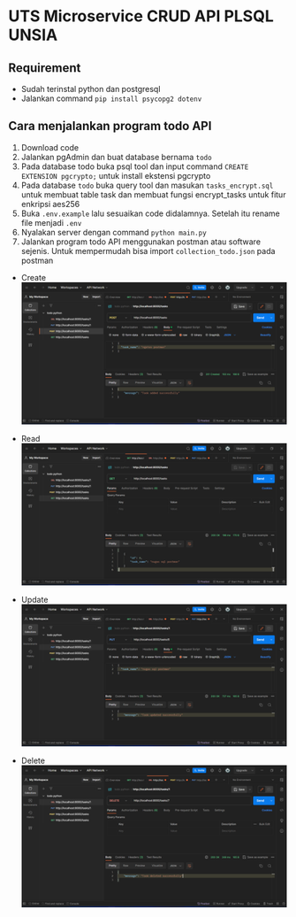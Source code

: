# UTS Microservice CRUD API PLSQL UNSIA

## Requirement

-   Sudah terinstal python dan postgresql
-   Jalankan command `pip install psycopg2 dotenv`

## Cara menjalankan program todo API

1. Download code
2. Jalankan pgAdmin dan buat database bernama `todo`
3. Pada database todo buka psql tool dan input command `CREATE EXTENSION pgcrypto;` untuk install ekstensi pgcrypto
4. Pada database `todo` buka query tool dan masukan `tasks_encrypt.sql` untuk membuat table task dan membuat fungsi encrypt_tasks untuk fitur enkripsi aes256
5. Buka `.env.example` lalu sesuaikan code didalamnya. Setelah itu rename file menjadi `.env`
6. Nyalakan server dengan command `python main.py`
7. Jalankan program todo API menggunakan postman atau software sejenis. Untuk mempermudah bisa import `collection_todo.json` pada postman

-   Create
    ![create](screenshot/create.png)

-   Read
    ![read](screenshot/read.png)

-   Update
    ![update](screenshot/update.png)

-   Delete
    ![delete](screenshot/delete.png)
